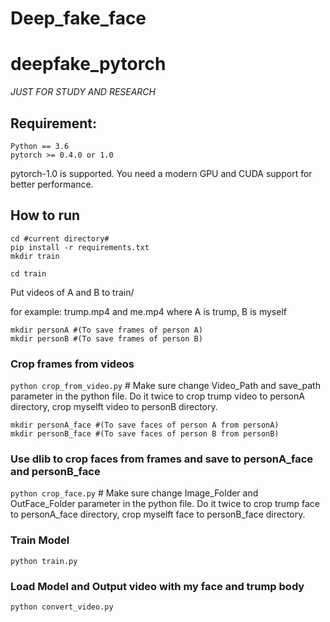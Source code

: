 # Deep_fake_face
# deepfake_pytorch
*JUST FOR STUDY AND RESEARCH*

## Requirement:
```
Python == 3.6
pytorch >= 0.4.0 or 1.0
```
pytorch-1.0 is supported.
 You need a modern GPU and CUDA support for better performance.

## How to run
```
cd #current directory#
pip install -r requirements.txt
mkdir train

cd train
```
Put videos of A and B to train/

for example: trump.mp4 and me.mp4 where A is trump, B is myself

```
mkdir personA #(To save frames of person A)
mkdir personB #(To save frames of person B)
```

### Crop frames from videos
`python crop_from_video.py`  # Make sure change Video_Path and save_path parameter in the python file. Do it twice to crop trump video to personA directory, crop myselft video to personB directory.

```
mkdir personA_face #(To save faces of person A from personA)
mkdir personB_face #(To save faces of person B from personB)
```

### Use dlib to crop faces from frames and save to personA_face and personB_face
`python crop_face.py` # Make sure change Image_Folder and OutFace_Folder parameter in the python file. Do it twice to crop trump face to personA_face directory, crop myselft face to personB_face directory.

### Train Model
`python train.py`

### Load Model and Output video with my face and trump body
`python convert_video.py`
